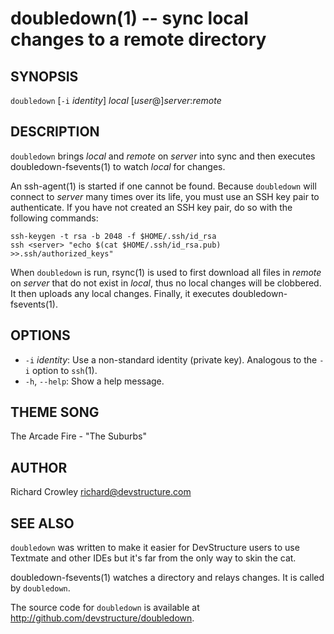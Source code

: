 doubledown(1) -- sync local changes to a remote directory
=========================================================

## SYNOPSIS

`doubledown` [`-i` _identity_] _local_ [_user_@]_server_:_remote_

## DESCRIPTION

`doubledown` brings _local_ and _remote_ on _server_ into sync and then executes doubledown-fsevents(1) to watch _local_ for changes.

An ssh-agent(1) is started if one cannot be found.  Because `doubledown` will connect to _server_ many times over its life, you must use an SSH key pair to authenticate.  If you have not created an SSH key pair, do so with the following commands:

	ssh-keygen -t rsa -b 2048 -f $HOME/.ssh/id_rsa
	ssh <server> "echo $(cat $HOME/.ssh/id_rsa.pub) >>.ssh/authorized_keys"

When `doubledown` is run, rsync(1) is used to first download all files in _remote_ on _server_ that do not exist in _local_, thus no local changes will be clobbered.  It then uploads any local changes.  Finally, it executes doubledown-fsevents(1).

## OPTIONS

* `-i` _identity_:
  Use a non-standard identity (private key).  Analogous to the `-i` option to `ssh`(1).
* `-h`, `--help`:
  Show a help message.

## THEME SONG

The Arcade Fire - "The Suburbs"

## AUTHOR

Richard Crowley <richard@devstructure.com>

## SEE ALSO

`doubledown` was written to make it easier for DevStructure users to use Textmate and other IDEs but it's far from the only way to skin the cat.

doubledown-fsevents(1) watches a directory and relays changes.  It is called by `doubledown`.

The source code for `doubledown` is available at <http://github.com/devstructure/doubledown>.
